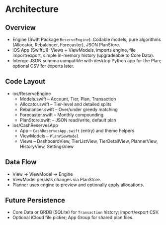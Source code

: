 # Architecture

## Overview
- Engine (Swift Package `ReserveEngine`): Codable models, pure algorithms (Allocator, Rebalancer, Forecaster), JSON PlanStore.
- iOS App (SwiftUI): Views + ViewModels, imports engine, file import/export, simple in-memory history (upgradeable to Core Data).
- Interop: JSON schema compatible with desktop Python app for the Plan; optional CSV for exports later.

## Code Layout
- ios/ReserveEngine
  - Models.swift – Account, Tier, Plan, Transaction
  - Allocator.swift – Tier-level and detailed splits
  - Rebalancer.swift – Over/under greedy matching
  - Forecaster.swift – Monthly compounding
  - PlanStore.swift – JSON read/write, default plan
- ios/CashReservesApp
  - App – `CashReservesApp.swift` (entry) and theme helpers
  - ViewModels – `PlanViewModel`
  - Views – DashboardView, TierListView, TierDetailView, PlannerView, HistoryView, SettingsView

## Data Flow
- View → ViewModel → Engine
- ViewModel persists changes via PlanStore.
- Planner uses engine to preview and optionally apply allocations.

## Future Persistence
- Core Data or GRDB (SQLite) for `Transaction` history; import/export CSV.
- Optional iCloud file picker; App Group for shared plan files.

